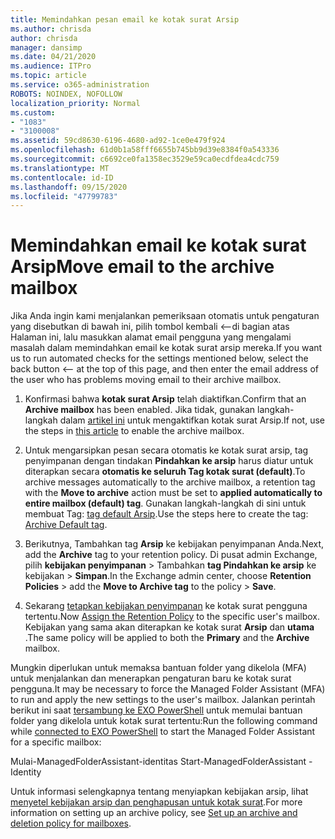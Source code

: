 ```yaml
---
title: Memindahkan pesan email ke kotak surat Arsip
ms.author: chrisda
author: chrisda
manager: dansimp
ms.date: 04/21/2020
ms.audience: ITPro
ms.topic: article
ms.service: o365-administration
ROBOTS: NOINDEX, NOFOLLOW
localization_priority: Normal
ms.custom:
- "1083"
- "3100008"
ms.assetid: 59cd8630-6196-4680-ad92-1ce0e479f924
ms.openlocfilehash: 61d0b1a58fff6655b745bb9d39e8384f0a543336
ms.sourcegitcommit: c6692ce0fa1358ec3529e59ca0ecdfdea4cdc759
ms.translationtype: MT
ms.contentlocale: id-ID
ms.lasthandoff: 09/15/2020
ms.locfileid: "47799783"
---
```

# <a name="move-email-to-the-archive-mailbox"></a><span data-ttu-id="5b925-102">Memindahkan email ke kotak surat Arsip</span><span class="sxs-lookup"><span data-stu-id="5b925-102">Move email to the archive mailbox</span></span>

<span data-ttu-id="5b925-103">Jika Anda ingin kami menjalankan pemeriksaan otomatis untuk pengaturan yang disebutkan di bawah ini, pilih tombol kembali <--di bagian atas Halaman ini, lalu masukkan alamat email pengguna yang mengalami masalah dalam memindahkan email ke kotak surat arsip mereka.</span><span class="sxs-lookup"><span data-stu-id="5b925-103">If you want us to run automated checks for the settings mentioned below, select the back button <-- at the top of this page, and then enter the email address of the user who has problems moving email to their archive mailbox.</span></span>

1. <span data-ttu-id="5b925-104">Konfirmasi bahwa **kotak surat Arsip** telah diaktifkan.</span><span class="sxs-lookup"><span data-stu-id="5b925-104">Confirm that an **Archive mailbox** has been enabled.</span></span> <span data-ttu-id="5b925-105">Jika tidak, gunakan langkah-langkah dalam [artikel ini](https://docs.microsoft.com/microsoft-365/compliance/enable-archive-mailboxes) untuk mengaktifkan kotak surat Arsip.</span><span class="sxs-lookup"><span data-stu-id="5b925-105">If not, use the steps in [this article](https://docs.microsoft.com/microsoft-365/compliance/enable-archive-mailboxes) to enable the archive mailbox.</span></span>

2. <span data-ttu-id="5b925-106">Untuk mengarsipkan pesan secara otomatis ke kotak surat arsip, tag penyimpanan dengan tindakan **Pindahkan ke arsip** harus diatur untuk diterapkan secara **otomatis ke seluruh Tag kotak surat (default)**.</span><span class="sxs-lookup"><span data-stu-id="5b925-106">To archive messages automatically to the archive mailbox, a retention tag with the **Move to archive** action must be set to **applied automatically to entire mailbox (default) tag**.</span></span> <span data-ttu-id="5b925-107">Gunakan langkah-langkah di sini untuk membuat Tag: [tag default Arsip](https://docs.microsoft.com/microsoft-365/compliance/set-up-an-archive-and-deletion-policy-for-mailboxes#create-a-custom-archive-default-policy-tag).</span><span class="sxs-lookup"><span data-stu-id="5b925-107">Use the steps here to create the tag: [Archive Default tag](https://docs.microsoft.com/microsoft-365/compliance/set-up-an-archive-and-deletion-policy-for-mailboxes#create-a-custom-archive-default-policy-tag).</span></span>

3. <span data-ttu-id="5b925-108">Berikutnya, Tambahkan tag **Arsip** ke kebijakan penyimpanan Anda.</span><span class="sxs-lookup"><span data-stu-id="5b925-108">Next, add the **Archive** tag to your retention policy.</span></span> <span data-ttu-id="5b925-109">Di pusat admin Exchange, pilih **kebijakan penyimpanan** > Tambahkan **tag Pindahkan ke arsip** ke kebijakan > **Simpan**.</span><span class="sxs-lookup"><span data-stu-id="5b925-109">In the Exchange admin center, choose **Retention Policies** > add the **Move to Archive tag** to the policy > **Save**.</span></span>

4. <span data-ttu-id="5b925-110">Sekarang [tetapkan kebijakan penyimpanan](https://docs.microsoft.com/exchange/security-and-compliance/messaging-records-management/apply-retention-policy) ke kotak surat pengguna tertentu.</span><span class="sxs-lookup"><span data-stu-id="5b925-110">Now [Assign the Retention Policy](https://docs.microsoft.com/exchange/security-and-compliance/messaging-records-management/apply-retention-policy) to the specific user's mailbox.</span></span> <span data-ttu-id="5b925-111">Kebijakan yang sama akan diterapkan ke kotak surat **Arsip** dan **utama** .</span><span class="sxs-lookup"><span data-stu-id="5b925-111">The same policy will be applied to both the **Primary** and the **Archive** mailbox.</span></span>

<span data-ttu-id="5b925-112">Mungkin diperlukan untuk memaksa bantuan folder yang dikelola (MFA) untuk menjalankan dan menerapkan pengaturan baru ke kotak surat pengguna.</span><span class="sxs-lookup"><span data-stu-id="5b925-112">It may be necessary to force the Managed Folder Assistant (MFA) to run and apply the new settings to the user's mailbox.</span></span> <span data-ttu-id="5b925-113">Jalankan perintah berikut ini saat [tersambung ke EXO PowerShell](https://docs.microsoft.com/powershell/exchange/exchange-online/connect-to-exchange-online-powershell/connect-to-exchange-online-powershell?view=exchange-ps) untuk memulai bantuan folder yang dikelola untuk kotak surat tertentu:</span><span class="sxs-lookup"><span data-stu-id="5b925-113">Run the following command while [connected to EXO PowerShell](https://docs.microsoft.com/powershell/exchange/exchange-online/connect-to-exchange-online-powershell/connect-to-exchange-online-powershell?view=exchange-ps) to start the Managed Folder Assistant for a specific mailbox:</span></span>
  
<span data-ttu-id="5b925-114">Mulai-ManagedFolderAssistant-identitas <name of the mailbox></span><span class="sxs-lookup"><span data-stu-id="5b925-114">Start-ManagedFolderAssistant -Identity <name of the mailbox></span></span>

<span data-ttu-id="5b925-115">Untuk informasi selengkapnya tentang menyiapkan kebijakan arsip, lihat [menyetel kebijakan arsip dan penghapusan untuk kotak surat](https://docs.microsoft.com/microsoft-365/compliance/set-up-an-archive-and-deletion-policy-for-mailboxes#step-1-enable-archive-mailboxes-for-users).</span><span class="sxs-lookup"><span data-stu-id="5b925-115">For more information on setting up an archive policy, see [Set up an archive and deletion policy for mailboxes](https://docs.microsoft.com/microsoft-365/compliance/set-up-an-archive-and-deletion-policy-for-mailboxes#step-1-enable-archive-mailboxes-for-users).</span></span>
  
